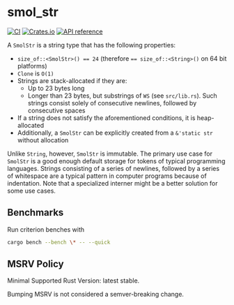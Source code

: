 # smol_str

[![CI](https://github.com/rust-analyzer/smol_str/workflows/CI/badge.svg)](https://github.com/rust-analyzer/smol_str/actions?query=branch%3Amaster+workflow%3ACI)
[![Crates.io](https://img.shields.io/crates/v/smol_str.svg)](https://crates.io/crates/smol_str)
[![API reference](https://docs.rs/smol_str/badge.svg)](https://docs.rs/smol_str/)


A `SmolStr` is a string type that has the following properties:

* `size_of::<SmolStr>() == 24` (therefore `== size_of::<String>()` on 64 bit platforms)
* `Clone` is `O(1)`
* Strings are stack-allocated if they are:
    * Up to 23 bytes long
    * Longer than 23 bytes, but substrings of `WS` (see `src/lib.rs`). Such strings consist
    solely of consecutive newlines, followed by consecutive spaces
* If a string does not satisfy the aforementioned conditions, it is heap-allocated
* Additionally, a `SmolStr` can be explicitly created from a `&'static str` without allocation

Unlike `String`, however, `SmolStr` is immutable. The primary use case for
`SmolStr` is a good enough default storage for tokens of typical programming
languages. Strings consisting of a series of newlines, followed by a series of
whitespace are a typical pattern in computer programs because of indentation.
Note that a specialized interner might be a better solution for some use cases.

## Benchmarks
Run criterion benches with
```sh
cargo bench --bench \* -- --quick
```

## MSRV Policy

Minimal Supported Rust Version: latest stable.

Bumping MSRV is not considered a semver-breaking change.
